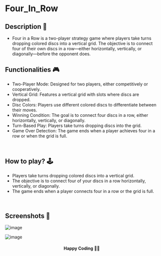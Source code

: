 # **Four_In_Row** 

## **Description 📃**
<!-- add your game description here  -->
- Four in a Row is a two-player strategy game where players take turns dropping colored discs into a vertical grid. The objective is to connect four of their own discs in a row—either horizontally, vertically, or diagonally—before the opponent does.

## **Functionalities 🎮**
<!-- add functionalities over here -->
- Two-Player Mode: Designed for two players, either competitively or cooperatively.
- Vertical Grid: Features a vertical grid with slots where discs are dropped.
- Disc Colors: Players use different colored discs to differentiate between their moves.
- Winning Condition: The goal is to connect four discs in a row, either horizontally, vertically, or diagonally.
- Turn-Based Play: Players take turns dropping discs into the grid.
- Game Over Detection: The game ends when a player achieves four in a row or when the grid is full.
<br>

## **How to play? 🕹️**
<!-- add the steps how to play games -->
- Players take turns dropping colored discs into a vertical grid.
- The objective is to connect four of your discs in a row horizontally, vertically, or diagonally.
- The game ends when a player connects four in a row or the grid is full.

<br>

## **Screenshots 📸**
![image](https://github.com/user-attachments/assets/613f20e4-153f-4c1c-ba84-7fb04a95b293)

![image](https://github.com/user-attachments/assets/08d88616-d097-4f5e-ac36-cd93f3f97ac2)

<h4 align='center'>Happy Coding 🧑‍💻</h4>